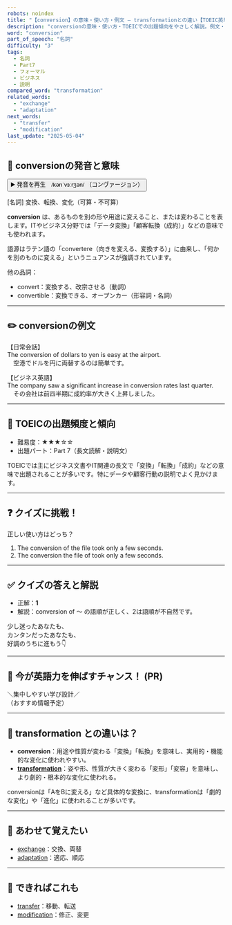 ```yaml
---
robots: noindex
title: "【conversion】の意味・使い方・例文 ― transformationとの違い【TOEIC英単語】"
description: "conversionの意味・使い方・TOEICでの出題傾向をやさしく解説。例文・クイズ付きでtransformationとの違いもわかりやすく学べます。"
word: "conversion"
part_of_speech: "名詞"
difficulty: "3"
tags:
  - 名詞
  - Part7
  - フォーマル
  - ビジネス
  - 説明
compared_word: "transformation"
related_words:
  - "exchange"
  - "adaptation"
next_words:
  - "transfer"
  - "modification"
last_update: "2025-05-04"
---
```


## 🔰 conversionの発音と意味

<button class="play-audio" onclick="playTTS('conversion')">
  <span class="play-audio-main">
    ▶️ 発音を再生　/kənˈvɜːrʒən/
  </span>
  <span class="play-audio-sub">
    （コンヴァージョン）
  </span>
</button>

[名詞] 変換、転換、変化（可算・不可算）

**conversion** は、あるものを別の形や用途に変えること、または変わることを表します。ITやビジネス分野では「データ変換」「顧客転換（成約）」などの意味でも使われます。

語源はラテン語の「convertere（向きを変える、変換する）」に由来し、「何かを別のものに変える」というニュアンスが強調されています。

他の品詞：  
- convert：変換する、改宗させる（動詞）
- convertible：変換できる、オープンカー（形容詞・名詞）

---

## ✏️ conversionの例文

【日常会話】  
The conversion of dollars to yen is easy at the airport.  
　空港でドルを円に両替するのは簡単です。

【ビジネス英語】  
The company saw a significant increase in conversion rates last quarter.  
　その会社は前四半期に成約率が大きく上昇しました。

---

## 🎯 TOEICの出題頻度と傾向

- 難易度：★★★☆☆
- 出題パート：Part 7（長文読解・説明文）

TOEICでは主にビジネス文書やIT関連の長文で「変換」「転換」「成約」などの意味で出題されることが多いです。特にデータや顧客行動の説明でよく見かけます。

---

## ❓ クイズに挑戦！

正しい使い方はどっち？

1. The conversion of the file took only a few seconds.  
2. The conversion the file of took only a few seconds.

---

## ✅ クイズの答えと解説

- 正解：**1**
- 解説：conversion of ～ の語順が正しく、2は語順が不自然です。

少し迷ったあなたも、  
カンタンだったあなたも、  
好調のうちに進もう👇️

---

## 🚀 今が英語力を伸ばすチャンス！ (PR)

<div class="info-center">
＼集中しやすい学び設計／<br>  
（おすすめ情報予定）
</div>

---

## 🤔  transformation との違いは？

- **conversion**：用途や性質が変わる「変換」「転換」を意味し、実用的・機能的な変化に使われやすい。
- **[transformation](/word/transformation)**：姿や形、性質が大きく変わる「変形」「変容」を意味し、より劇的・根本的な変化に使われる。

conversionは「AをBに変える」など具体的な変換に、transformationは「劇的な変化」や「進化」に使われることが多いです。

---

## 🧩 あわせて覚えたい

- [exchange](/word/exchange)：交換、両替
- [adaptation](/word/adaptation)：適応、順応

---

## 📖 できればこれも

- [transfer](/word/transfer)：移動、転送
- [modification](/word/modification)：修正、変更

<!-- cvid: aid30_bid38 -->
